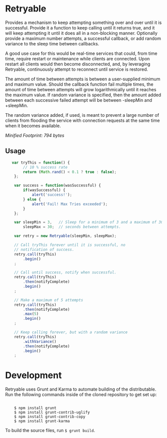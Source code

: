 # Retryable 

Provides a mechanism to keep attempting something over and over until it is 
successful. Provide it a function to keep calling until it returns true, and 
it will keep attempting it until it does all in a non-blocking manner. 
Optionally provide a maximum number attempts, a successful callback, or add 
random variance to the sleep time between callbacks.

A good use case for this would be real-time services that could, from time 
time, require restart or maintenance while clients are connected. Upon restart 
all clients would then become disconnected, and, by leveraging Retryable, 
continuously attempt to reconnect until service is restored.

The amount of time between attempts is between a user-supplied minimum and 
maximum value. Should the callback function fail multiple times, the amount of 
time between attempts will grow logarithmically until it reaches the maximum 
value.  If random variance is specified, then the amount added between each 
successive failed attempt will be between -sleepMin and +sleepMin.

The random variance added, if used, is meant to prevent a large number of 
clients from flooding the service with connection requests at the same time 
when it becomes available.

_Minified Footprint: 794 bytes_

## Usage 

```javascript
   var tryThis = function() {
        // 10 % success rate
        return (Math.rand() < 0.1 ? true : false);
    };

    var success = function(wasSuccessful) {
        if(wasSuccessful) {
            alert('success!');
        } else {
            alert('Fail! Max Tries exceeded');
        }
    };

    var sleepMin = 3,   // Sleep for a minimum of 3 and a maximum of 30 
        sleepMax = 30;  // seconds between attempts.

    var retry = new Retryable(sleepMin, sleepMax);

    // Call tryThis forever until it is successful, no 
    // notification of success.
    retry.call(tryThis)
        .begin()
    ;

    // Call until success, notify when successful.
    retry.call(tryThis)
        .then(notifyComplete)
        .begin()
    ;

    // Make a maximum of 5 attempts
    retry.call(tryThis)
        .then(notifyComplete)
        .max(5)
        .begin()
    ;

    // Keep calling forever, but with a random variance
    retry.call(tryThis)
        .withVariance()
        .then(notifyComplete)
        .begin()
    ;
```

Development
===========

Retryable uses Grunt and Karma to automate building of the distributable. Run the following commands inside of the cloned repository to get set up:

```

    $ npm install grunt
    $ npm install grunt-contrib-uglify
    $ npm install grunt-contrib-copy
    $ npm install grunt-karma

```

To build the source files, run `$ grunt build`.
